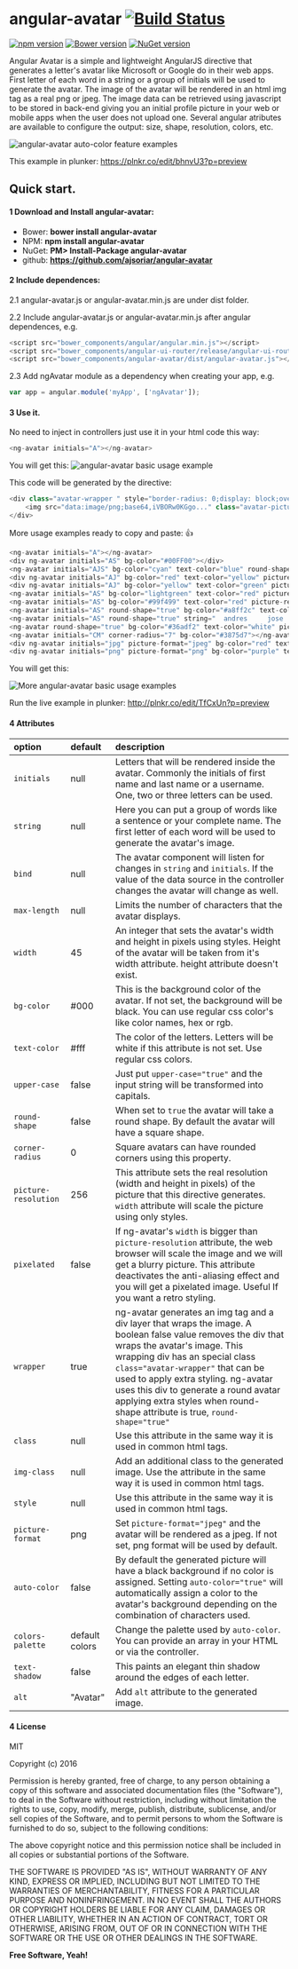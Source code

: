 # angular-avatar [![Build Status](https://travis-ci.org/ajsoriar/angular-avatar.svg?branch=master)](https://travis-ci.org/ajsoriar/angular-avatar)

[![npm version](https://badge.fury.io/js/angular-avatar.svg)](https://badge.fury.io/js/angular-avatar)
[![Bower version](https://badge.fury.io/bo/angular-avatar.svg)](https://badge.fury.io/bo/angular-avatar)
[![NuGet version](https://badge.fury.io/nu/angular-avatar.svg)](https://badge.fury.io/nu/angular-avatar)

Angular Avatar is a simple and lightweight AngularJS directive that generates a letter's avatar like Microsoft or Google do in their web apps. First letter of each word in a string or a group of initials will be used to generate the avatar. The image of the avatar will be rendered in an html img tag as a real png or jpeg. The image data can be retrieved using javascript to be stored in back-end giving you an initial profile picture in your web or mobile apps when the user does not upload one. Several angular atributes are available to configure the output: size, shape, resolution, colors, etc.

![angular-avatar auto-color feature examples](./demo/angular-avatar-autocolor-example.png?raw=true "angular-avatar auto-color feature examples")

This example in plunker: https://plnkr.co/edit/bhnvU3?p=preview

## Quick start.

#### 1 Download and Install angular-avatar:

 - Bower: **bower install angular-avatar**
 - NPM: **npm install angular-avatar**
 - NuGet: **PM> Install-Package angular-avatar**
 - github: **https://github.com/ajsoriar/angular-avatar**

#### 2 Include dependences:
2.1 angular-avatar.js or angular-avatar.min.js are under dist folder.

2.2 Include angular-avatar.js or angular-avatar.min.js after angular dependences, e.g.
```javascript
<script src="bower_components/angular/angular.min.js"></script>
<script src="bower_components/angular-ui-router/release/angular-ui-router.min.js"></script>
<script src="bower_components/angular-avatar/dist/angular-avatar.js"></script>
```

2.3 Add ngAvatar module as a dependency when creating your app, e.g.

```javascript
var app = angular.module('myApp', ['ngAvatar']);
```

#### 3 Use it.
No need to inject in controllers just use it in your html code this way:
```javascript
<ng-avatar initials="A"></ng-avatar>
```
You will get this:
![angular-avatar basic usage example](./demo/angular-avatar-basic-example.png?raw=true "angular-avatar basic usage example")

This code will be generated by the directive:
```javascript
<div class="avatar-wrapper " style="border-radius: 0;display: block;overflow: hidden;width: 45px;height: 45px;">
	<img src="data:image/png;base64,iVBORw0KGgo..." class="avatar-picture" style="vertical-align: top;" height="" width="100%">
</div>
```

More usage examples ready to copy and paste: :+1:
```javascript
<ng-avatar initials="A"></ng-avatar>
<div ng-avatar initials="AS" bg-color="#00FF00"></div>
<ng-avatar initials="AJS" bg-color="cyan" text-color="blue" round-shape="true" ></ng-avatar>
<div ng-avatar initials="AJ" bg-color="red" text-color="yellow" picture-resolution="512" width="64"></div>
<div ng-avatar initials="AJ" bg-color="yellow" text-color="green" picture-resolution="1024" width="32"></div>
<ng-avatar initials="AS" bg-color="lightgreen" text-color="red" picture-resolution="16" width="128" pixelated="false" ></ng-avatar>
<ng-avatar initials="AS" bg-color="#99f499" text-color="red" picture-resolution="16" width="128" pixelated="true" ></ng-avatar>
<ng-avatar initials="AS" round-shape="true" bg-color="#a8ff2c" text-color="black" picture-resolution="512" width="42" pixelated="false" class="adres-css" style="border:4px solid red" ></ng-avatar>
<ng-avatar initials="AS" round-shape="true" string="  andres     jose   soria " bg-color="orange" text-color="#FFF" picture-resolution="256" width="64" pixelated="false" class="adres-css" style="border:4px solid red" ></ng-avatar>
<ng-avatar round-shape="true" bg-color="#36adf2" text-color="white" picture-resolution="256" width="56" pixelated="false" class="adres-css" style="border:2px solid blue" ></ng-avatar>
<ng-avatar initials="CM" corner-radius="7" bg-color="#3875d7"></ng-avatar>
<div ng-avatar initials="jpg" picture-format="jpeg" bg-color="red" text-color="yellow" width="64" corner-radius="5" ></div>
<div ng-avatar initials="png" picture-format="png" bg-color="purple" text-color="yellow" width="64" corner-radius="5" ></div>
```
You will get this:

![More angular-avatar basic usage examples](./demo/angular-avatar-examples.png?raw=true "More angular-avatar basic usage examples")

Run the live example in plunker: http://plnkr.co/edit/TfCxUn?p=preview

#### 4 Attributes

| option               | default | description           |
| :------------------- | :----- | :--------------------- |
| `initials`           | null  | Letters that will be rendered inside the avatar. Commonly the initials of first name and last name or a username. One, two or three letters can be used. |
| `string`             | null  | Here you can put a group of words like a sentence or your complete name. The first letter of each word will be used to generate the avatar's image. |
| `bind`               | null  | The avatar component will listen for changes in `string` and `initials`. If the value of the data source in the controller changes the avatar will change as well. |
| `max-length`         | null  | Limits the number of characters that the avatar displays. |
| `width`              | 45    | An integer that sets the avatar's width and height in pixels using styles. Height of the avatar will be taken from it's width attribute. height attribute doesn't exist. |
| `bg-color`           | #000  | This is the background color of the avatar. If not set, the background will be black. You can use regular css color's like color names, hex or rgb. |
| `text-color`         | #fff  | The color of the letters. Letters will be white if this attribute is not set. Use regular css colors. |
| `upper-case`         | false | Just put `upper-case="true"` and the input string will be transformed into capitals. |
| `round-shape`        | false | When set to `true` the avatar will take a round shape. By default the avatar will have a square shape. |
| `corner-radius`      | 0     | Square avatars can have rounded corners using this property. |
| `picture-resolution` | 256   | This attribute sets the real resolution (width and height in pixels) of the picture that this directive generates. `width` attribute will scale the picture using only styles. |
| `pixelated`          | false | If ng-avatar's `width` is bigger than `picture-resolution` attribute, the web browser will scale the image and we will get a blurry picture. This attribute deactivates the anti-aliasing effect and you will get a pixelated image. Useful If you want a retro styling. |
| `wrapper`            | true  | ng-avatar generates an img tag and a div layer that wraps the image. A boolean false value removes the div that wraps the avatar's image. This wrapping div has an special class `class="avatar-wrapper"` that can be used to apply extra styling. ng-avatar uses this div to generate a round avatar applying extra styles when round-shape attribute is true, `round-shape="true"` |
| `class`              | null  | Use this attribute in the same way it is used in common html tags. |
| `img-class`          | null  | Add an additional class to the generated image. Use the attribute in the same way it is used in common html tags. |
| `style`              | null  | Use this attribute in the same way it is used in common html tags. |
| `picture-format`     | png   | Set `picture-format="jpeg"` and the avatar will be rendered as a jpeg. If not set, png format will be used by default. |
| `auto-color`         | false | By default the generated picture will have a black background if no color is assigned. Setting `auto-color="true"` will automatically assign a color to the avatar's background depending on the combination of characters used. |
| `colors-palette`     | default colors | Change the palette used by `auto-color`. You can provide an array in your HTML or via the controller. |
| `text-shadow`        | false | This paints an elegant thin shadow around the edges of each letter. |
| `alt`                | "Avatar" | Add `alt` attribute to the generated image. |

#### 4 License

MIT

Copyright (c) 2016

Permission is hereby granted, free of charge, to any person obtaining a copy
of this software and associated documentation files (the "Software"), to deal
in the Software without restriction, including without limitation the rights
to use, copy, modify, merge, publish, distribute, sublicense, and/or sell
copies of the Software, and to permit persons to whom the Software is
furnished to do so, subject to the following conditions:

The above copyright notice and this permission notice shall be included in all
copies or substantial portions of the Software.

THE SOFTWARE IS PROVIDED "AS IS", WITHOUT WARRANTY OF ANY KIND, EXPRESS OR
IMPLIED, INCLUDING BUT NOT LIMITED TO THE WARRANTIES OF MERCHANTABILITY,
FITNESS FOR A PARTICULAR PURPOSE AND NONINFRINGEMENT. IN NO EVENT SHALL THE
AUTHORS OR COPYRIGHT HOLDERS BE LIABLE FOR ANY CLAIM, DAMAGES OR OTHER
LIABILITY, WHETHER IN AN ACTION OF CONTRACT, TORT OR OTHERWISE, ARISING FROM,
OUT OF OR IN CONNECTION WITH THE SOFTWARE OR THE USE OR OTHER DEALINGS IN THE
SOFTWARE.

**Free Software, Yeah!**
